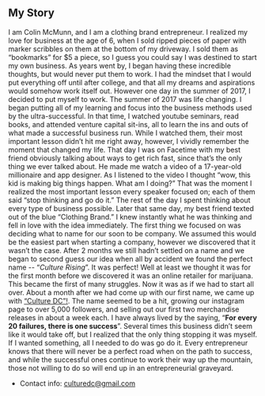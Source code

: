 ## My Story
I am Colin McMunn, and I am a clothing brand entrepreneur. I realized my love for business at the age of 6, when I sold ripped pieces of paper with marker scribbles on them at the bottom of my driveway. I sold them as “bookmarks” for $5 a piece, so I guess you could say I was destined to start my own business. As years went by, I began having these incredible thoughts, but would never put them to work. I had the mindset that I would put everything off until after college, and that all my dreams and aspirations would somehow work itself out. However one day in the summer of 2017, I decided to put myself to work.
  The summer of 2017 was life changing. I began putting all of my learning and focus into the business methods used by the ultra-successful. In that time, I watched youtube seminars, read books, and attended venture capital sit-ins, all to learn the ins and outs of what made a successful business run. 
  While I watched them, their most important lesson didn’t hit me right away, however, I vividly remember the moment that changed my life.  That day I was on Facetime with my best friend obviously talking about ways to get rich fast, since that’s the only thing we ever talked about.  He made me watch a video of a 17-year-old millionaire and app designer. As I listened to the video I thought “wow, this kid is making big things happen. What am I doing?” That was the moment I realized the most important lesson every speaker focused on; each of them said “stop thinking and go do it.” The rest of the day I spent thinking about every type of business possible. Later that same day,  my best friend texted out of the blue “Clothing Brand.” I knew instantly what he was thinking and fell in love with the idea immediately.
  The first thing we focused on was deciding what to name for our soon to be company. We assumed this would be the easiest part when starting a company, however we discovered that it wasn’t the case. After 2 months we still hadn’t settled on a name and we began to second guess our idea when all by accident we found the perfect name -- “_Culture Rising_”. It was perfect!  Well at least we thought it was for  the first month before we discovered it was an online retailer for marijuana. This became the first of many struggles. 
  Now it was as if we had to start all over. About a month after we had come up with our first name, we came up with [“Culture DC”!](https://www.instagram.com/cltrdc/?hl=en). The name seemed to be a hit, growing our instagram page to over 5,000 followers, and selling out our first two merchandise releases in about a week each. 
 I have always lived by the saying, “**For every 20 failures, there is one success**”. Several times this business didn’t seem like it would take off, but I realized that the only thing stopping it was myself. If I wanted something, all I needed to do was go do it. Every entrepreneur knows that there will never be a perfect road when on the path to success, and while the successful ones continue to work their way up the mountain, those not willing to do so will end up in an entrepreneurial graveyard.
* Contact info: culturedc@gmail.com

